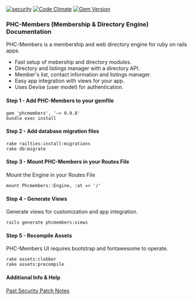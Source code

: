 [![security](https://hakiri.io/github/PHCNetworks/phc-members/master.svg)](https://hakiri.io/github/PHCNetworks/phc-members/master)
[![Code Climate](https://codeclimate.com/github/PHCNetworks/phc-members/badges/gpa.svg)](https://codeclimate.com/github/PHCNetworks/phc-members)
[![Gem Version](https://badge.fury.io/rb/phcmembers.svg)](https://badge.fury.io/rb/phcmembers)

### PHC-Members (Membership & Directory Engine) Documentation
PHC-Members is a membership and web directory engine for ruby on rails apps.

- Fast setup of mebership and directory modules.
- Directory and listings manager with a directory API.
- Member's list, contact information and listings manager.
- Easy app integration with views for your app.
- Uses Devise (user model) for authentication.

#### Step 1 - Add PHC-Members to your gemfile  

	gem 'phcmembers', '~> 0.9.8'
	bundle exec install  

#### Step 2 - Add database migration files  

	rake railties:install:migrations  
	rake db:migrate  

#### Step 3 - Mount PHC-Members in your Routes File  
Mount the Engine in your Routes File

	mount Phcmembers::Engine, :at => '/'  

#### Step 4 - Generate Views  
Generate views for customization and app integration.  

	rails generate phcmembers:views

#### Step 5 - Recompile Assets  
PHC-Members UI requires bootstrap and fontawesome to operate.  

	rake assets:clobber
	rake assets:precompile  

#### Additional Info & Help  
  
[Past Security Patch Notes](https://github.com/PHCNetworks/phc-members/wiki/Critical-Security-Updates)